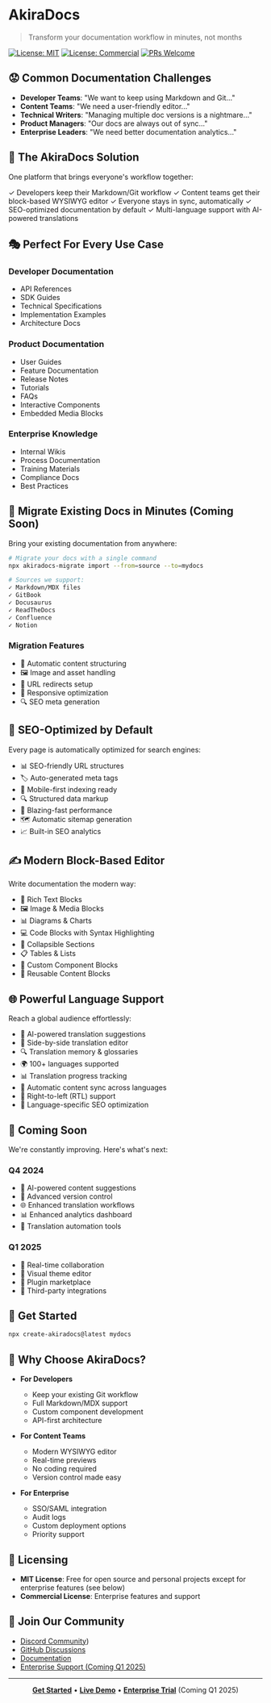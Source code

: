 # AkiraDocs
> Transform your documentation workflow in minutes, not months

[![License: MIT](https://img.shields.io/badge/License-MIT-yellow.svg)](https://opensource.org/licenses/MIT)
[![License: Commercial](https://img.shields.io/badge/License-Commercial-blue.svg)](https://example.com/commercial)
[![PRs Welcome](https://img.shields.io/badge/PRs-welcome-brightgreen.svg)](https://makeapullrequest.com)

## 😟 Common Documentation Challenges

- **Developer Teams**: "We want to keep using Markdown and Git..."
- **Content Teams**: "We need a user-friendly editor..."
- **Technical Writers**: "Managing multiple doc versions is a nightmare..."
- **Product Managers**: "Our docs are always out of sync..."
- **Enterprise Leaders**: "We need better documentation analytics..."

## 🎯 The AkiraDocs Solution

One platform that brings everyone's workflow together:

✓ Developers keep their Markdown/Git workflow
✓ Content teams get their block-based WYSIWYG editor
✓ Everyone stays in sync, automatically
✓ SEO-optimized documentation by default
✓ Multi-language support with AI-powered translations

## 🎭 Perfect For Every Use Case

### Developer Documentation
- API References
- SDK Guides
- Technical Specifications
- Implementation Examples
- Architecture Docs

### Product Documentation
- User Guides
- Feature Documentation
- Release Notes
- Tutorials
- FAQs
- Interactive Components
- Embedded Media Blocks

### Enterprise Knowledge
- Internal Wikis
- Process Documentation
- Training Materials
- Compliance Docs
- Best Practices

## 🚀 Migrate Existing Docs in Minutes (Coming Soon)

Bring your existing documentation from anywhere:

```bash
# Migrate your docs with a single command
npx akiradocs-migrate import --from=source --to=mydocs

# Sources we support:
✓ Markdown/MDX files
✓ GitBook
✓ Docusaurus
✓ ReadTheDocs
✓ Confluence
✓ Notion
```

### Migration Features
- 🔄 Automatic content structuring
- 🖼️ Image and asset handling
- 🔗 URL redirects setup
- 📱 Responsive optimization
- 🔍 SEO meta generation

## 🎯 SEO-Optimized by Default

Every page is automatically optimized for search engines:

- 📊 SEO-friendly URL structures
- 🏷️ Auto-generated meta tags
- 📱 Mobile-first indexing ready
- 🔍 Structured data markup
- 🚀 Blazing-fast performance
- 🗺️ Automatic sitemap generation
- 📈 Built-in SEO analytics

## ✍️ Modern Block-Based Editor

Write documentation the modern way:

- 📝 Rich Text Blocks
- 🖼️ Image & Media Blocks
- 📊 Diagrams & Charts
- 💻 Code Blocks with Syntax Highlighting
- 📑 Collapsible Sections
- 📋 Tables & Lists
- 🔲 Custom Component Blocks
- 🔄 Reusable Content Blocks

## 🌐 Powerful Language Support

Reach a global audience effortlessly:

- 🔄 AI-powered translation suggestions
- 📝 Side-by-side translation editor
- 🔍 Translation memory & glossaries
- 🌍 100+ languages supported
- 📊 Translation progress tracking
- 🔄 Automatic content sync across languages
- 📱 Right-to-left (RTL) support
- 🎯 Language-specific SEO optimization

## 🔮 Coming Soon

We're constantly improving. Here's what's next:

### Q4 2024
- 🤖 AI-powered content suggestions
- 🔄 Advanced version control
- 🌐 Enhanced translation workflows
- 📊 Enhanced analytics dashboard
- 🔄 Translation automation tools

### Q1 2025
- 👥 Real-time collaboration
- 🎨 Visual theme editor
- 🔌 Plugin marketplace
- 🤝 Third-party integrations

## 🚀 Get Started

```bash
npx create-akiradocs@latest mydocs
```

## 💪 Why Choose AkiraDocs?

- **For Developers**
  - Keep your existing Git workflow
  - Full Markdown/MDX support
  - Custom component development
  - API-first architecture

- **For Content Teams**
  - Modern WYSIWYG editor
  - Real-time previews
  - No coding required
  - Version control made easy

- **For Enterprise**
  - SSO/SAML integration
  - Audit logs
  - Custom deployment options
  - Priority support

## 📄 Licensing

- **MIT License**: Free for open source and personal projects except for enterprise features (see below)
- **Commercial License**: Enterprise features and support

## 🤝 Join Our Community

- [Discord Community](https://discord.gg/zvYZukgeH2))
- [GitHub Discussions](https://github.com/akiradocs/discussions)
- [Documentation](https://docs.akiradocs.com)
- [Enterprise Support (Coming Q1 2025)](https://akiradocs.com/enterprise)

---
<div align="center">

**[Get Started](https://docs.akiradocs.com/quickstart)** • 
**[Live Demo](https://demo.akiradocs.com)** • 
**[Enterprise Trial](https://akiradocs.com/enterprise)** (Coming Q1 2025)

</div>
